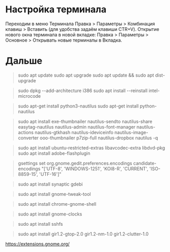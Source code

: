 # Настройка терминала
Переходим в меню Терминала Правка > Параметры > Комбинация клавиш > Вставить (для удобства задаём клавиши CTR+V).
Открытие нового окна терминала в новой вкладке: Правка > Параметры > Основное > Открывать новые терминалы в Вкладка.

# Дальше

> sudo apt update
> sudo apt upgrade
> sudo apt update && sudo apt dist-upgrade

> sudo dpkg --add-architecture i386
> sudo apt install --reinstall intel-microcode

> sudo apt-get install python3-nautilus
> sudo apt-get install python-nautilus

> sudo apt install exe-thumbnailer nautilus-sendto nautilus-share easytag-nautilus nautilus-admin nautilus-font-manager nautilus-actions nautilus-gtkhash nautilus-ideviceinfo nautilus-image-converter ooo-thumbnailer p7zip-full nautilus-dropbox
> nautilus -q
 
> sudo apt install ubuntu-restricted-extras libavcodec-extra libdvd-pkg
> sudo apt install adobe-flashplugin

> gsettings set org.gnome.gedit.preferences.encodings candidate-encodings "['UTF-8', 'WINDOWS-1251', 'KOI8-R', 'CURRENT', 'ISO-8859-15', 'UTF-16']"

> sudo apt install synaptic gdebi

> sudo apt install gnome-tweak-tool

> sudo apt install chrome-gnome-shell

> sudo apt install gnome-clocks

> sudo apt install sshfs

> sudo apt install gir1.2-gtop-2.0 gir1.2-nm-1.0 gir1.2-clutter-1.0

https://extensions.gnome.org/


